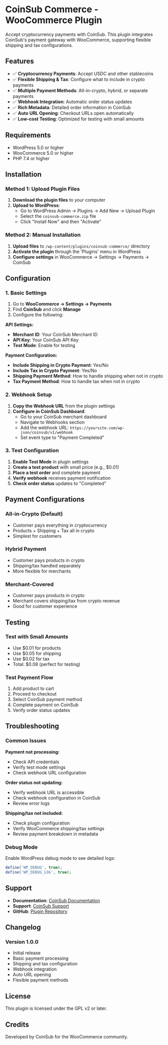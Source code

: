 # CoinSub Commerce - WooCommerce Plugin

Accept cryptocurrency payments with CoinSub. This plugin integrates CoinSub's payment gateway with WooCommerce, supporting flexible shipping and tax configurations.

## Features

- ✅ **Cryptocurrency Payments**: Accept USDC and other stablecoins
- ✅ **Flexible Shipping & Tax**: Configure what to include in crypto payments
- ✅ **Multiple Payment Methods**: All-in-crypto, hybrid, or separate payments
- ✅ **Webhook Integration**: Automatic order status updates
- ✅ **Rich Metadata**: Detailed order information in CoinSub
- ✅ **Auto URL Opening**: Checkout URLs open automatically
- ✅ **Low-cost Testing**: Optimized for testing with small amounts

## Requirements

- WordPress 5.0 or higher
- WooCommerce 5.0 or higher
- PHP 7.4 or higher

## Installation

### Method 1: Upload Plugin Files

1. **Download the plugin files** to your computer
2. **Upload to WordPress**:
   - Go to WordPress Admin → Plugins → Add New → Upload Plugin
   - Select the `coinsub-commerce.zip` file
   - Click "Install Now" and then "Activate"

### Method 2: Manual Installation

1. **Upload files** to `/wp-content/plugins/coinsub-commerce/` directory
2. **Activate the plugin** through the 'Plugins' menu in WordPress
3. **Configure settings** in WooCommerce → Settings → Payments → CoinSub

## Configuration

### 1. Basic Settings

1. Go to **WooCommerce → Settings → Payments**
2. Find **CoinSub** and click **Manage**
3. Configure the following:

**API Settings:**
- **Merchant ID**: Your CoinSub Merchant ID
- **API Key**: Your CoinSub API Key
- **Test Mode**: Enable for testing

**Payment Configuration:**
- **Include Shipping in Crypto Payment**: Yes/No
- **Include Tax in Crypto Payment**: Yes/No
- **Shipping Payment Method**: How to handle shipping when not in crypto
- **Tax Payment Method**: How to handle tax when not in crypto

### 2. Webhook Setup

1. **Copy the Webhook URL** from the plugin settings
2. **Configure in CoinSub Dashboard**:
   - Go to your CoinSub merchant dashboard
   - Navigate to Webhooks section
   - Add the webhook URL: `https://yoursite.com/wp-json/coinsub/v1/webhook`
   - Set event type to "Payment Completed"

### 3. Test Configuration

1. **Enable Test Mode** in plugin settings
2. **Create a test product** with small price (e.g., $0.01)
3. **Place a test order** and complete payment
4. **Verify webhook** receives payment notification
5. **Check order status** updates to "Completed"

## Payment Configurations

### All-in-Crypto (Default)
- Customer pays everything in cryptocurrency
- Products + Shipping + Tax all in crypto
- Simplest for customers

### Hybrid Payment
- Customer pays products in crypto
- Shipping/tax handled separately
- More flexible for merchants

### Merchant-Covered
- Customer pays products in crypto
- Merchant covers shipping/tax from crypto revenue
- Good for customer experience

## Testing

### Test with Small Amounts
- Use $0.01 for products
- Use $0.05 for shipping
- Use $0.02 for tax
- Total: $0.08 (perfect for testing)

### Test Payment Flow
1. Add product to cart
2. Proceed to checkout
3. Select CoinSub payment method
4. Complete payment on CoinSub
5. Verify order status updates

## Troubleshooting

### Common Issues

**Payment not processing:**
- Check API credentials
- Verify test mode settings
- Check webhook URL configuration

**Order status not updating:**
- Verify webhook URL is accessible
- Check webhook configuration in CoinSub
- Review error logs

**Shipping/tax not included:**
- Check plugin configuration
- Verify WooCommerce shipping/tax settings
- Review payment breakdown in metadata

### Debug Mode

Enable WordPress debug mode to see detailed logs:
```php
define('WP_DEBUG', true);
define('WP_DEBUG_LOG', true);
```

## Support

- **Documentation**: [CoinSub Documentation](https://docs.coinsub.io)
- **Support**: [CoinSub Support](https://support.coinsub.io)
- **GitHub**: [Plugin Repository](https://github.com/coinsub/woocommerce-plugin)

## Changelog

### Version 1.0.0
- Initial release
- Basic payment processing
- Shipping and tax configuration
- Webhook integration
- Auto URL opening
- Flexible payment methods

## License

This plugin is licensed under the GPL v2 or later.

## Credits

Developed by CoinSub for the WooCommerce community.